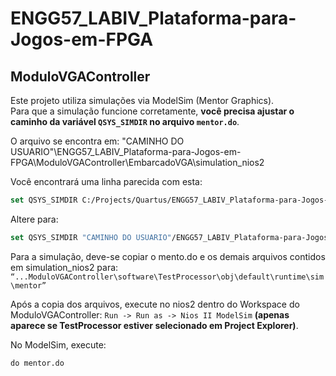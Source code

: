 # ENGG57_LABIV_Plataforma-para-Jogos-em-FPGA
## ModuloVGAController
Este projeto utiliza simulações via ModelSim (Mentor Graphics).  
Para que a simulação funcione corretamente, **você precisa ajustar o caminho da variável `QSYS_SIMDIR` no arquivo `mentor.do`**.

O arquivo se encontra em: "CAMINHO DO USUARIO"\ENGG57_LABIV_Plataforma-para-Jogos-em-FPGA\ModuloVGAController\EmbarcadoVGA\simulation_nios2

Você encontrará uma linha parecida com esta:

```tcl
set QSYS_SIMDIR C:/Projects/Quartus/ENGG57_LABIV_Plataforma-para-Jogos-em-FPGA/ModuloVGAController/EmbarcadoVGA/testbench/
```
Altere para:
```tcl
set QSYS_SIMDIR "CAMINHO DO USUARIO"/ENGG57_LABIV_Plataforma-para-Jogos-em-FPGA/ModuloVGAController/EmbarcadoVGA/testbench/
```

Para a simulação, deve-se copiar o mento.do e os demais arquivos contidos em simulation_nios2 para: `“...ModuloVGAController\software\TestProcessor\obj\default\runtime\sim\mentor”`

Após a copia dos arquivos, execute no nios2 dentro do Workspace do ModuloVGAController: `Run -> Run as -> Nios II ModelSim` **(apenas aparece se TestProcessor estiver selecionado em Project Explorer)**.

No ModelSim, execute:

```tcl
do mentor.do
```
